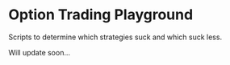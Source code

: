 # Option Trading Playground
Scripts to determine which strategies suck and which suck less.

Will update soon...
